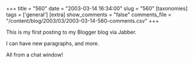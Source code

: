 +++
title = "560"
date = "2003-03-14 16:34:00"
slug = "560"
[taxonomies]
tags = ['general']
[extra]
show_comments = "false"
comments_file = "/content/blog/2003/03/2003-03-14-560-comments.csv"
+++

This is my first posting to my Blogger blog via Jabber.

I can have new paragraphs, and more.

All from a chat window!
